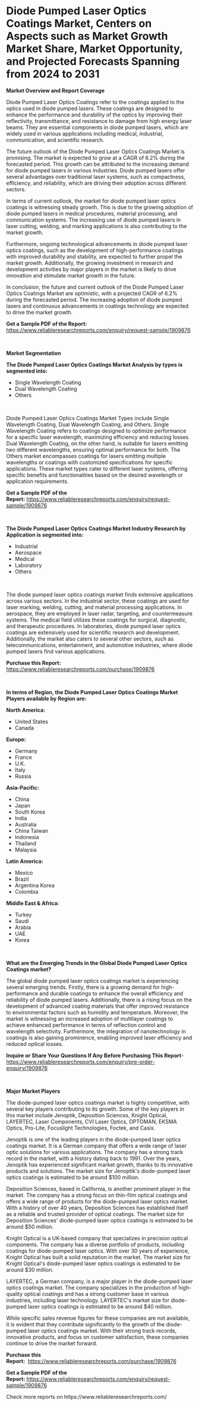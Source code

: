 <p><h1>Diode Pumped Laser Optics Coatings Market, Centers on Aspects such as Market Growth Market Share, Market Opportunity, and Projected Forecasts Spanning from 2024 to 2031</h1></p><p><strong>Market Overview and Report Coverage</strong></p>
<p><p>Diode Pumped Laser Optics Coatings refer to the coatings applied to the optics used in diode pumped lasers. These coatings are designed to enhance the performance and durability of the optics by improving their reflectivity, transmittance, and resistance to damage from high energy laser beams. They are essential components in diode pumped lasers, which are widely used in various applications including medical, industrial, communication, and scientific research.</p><p>The future outlook of the Diode Pumped Laser Optics Coatings Market is promising. The market is expected to grow at a CAGR of 6.2% during the forecasted period. This growth can be attributed to the increasing demand for diode pumped lasers in various industries. Diode pumped lasers offer several advantages over traditional laser systems, such as compactness, efficiency, and reliability, which are driving their adoption across different sectors.</p><p>In terms of current outlook, the market for diode pumped laser optics coatings is witnessing steady growth. This is due to the growing adoption of diode pumped lasers in medical procedures, material processing, and communication systems. The increasing use of diode pumped lasers in laser cutting, welding, and marking applications is also contributing to the market growth.</p><p>Furthermore, ongoing technological advancements in diode pumped laser optics coatings, such as the development of high-performance coatings with improved durability and stability, are expected to further propel the market growth. Additionally, the growing investment in research and development activities by major players in the market is likely to drive innovation and stimulate market growth in the future.</p><p>In conclusion, the future and current outlook of the Diode Pumped Laser Optics Coatings Market are optimistic, with a projected CAGR of 6.2% during the forecasted period. The increasing adoption of diode pumped lasers and continuous advancements in coatings technology are expected to drive the market growth.</p></p>
<p><strong>Get a Sample PDF of the Report:</strong> <a href="https://www.reliableresearchreports.com/enquiry/request-sample/1909876">https://www.reliableresearchreports.com/enquiry/request-sample/1909876</a></p>
<p>&nbsp;</p>
<p><strong>Market Segmentation</strong></p>
<p><strong>The Diode Pumped Laser Optics Coatings Market Analysis by types is segmented into:</strong></p>
<p><ul><li>Single Wavelength Coating</li><li>Dual Wavelength Coating</li><li>Others</li></ul></p>
<p>&nbsp;</p>
<p><p>Diode Pumped Laser Optics Coatings Market Types include Single Wavelength Coating, Dual Wavelength Coating, and Others. Single Wavelength Coating refers to coatings designed to optimize performance for a specific laser wavelength, maximizing efficiency and reducing losses. Dual Wavelength Coating, on the other hand, is suitable for lasers emitting two different wavelengths, ensuring optimal performance for both. The Others market encompasses coatings for lasers emitting multiple wavelengths or coatings with customized specifications for specific applications. These market types cater to different laser systems, offering specific benefits and functionalities based on the desired wavelength or application requirements.</p></p>
<p><strong>Get a Sample PDF of the Report:</strong>&nbsp;<a href="https://www.reliableresearchreports.com/enquiry/request-sample/1909876">https://www.reliableresearchreports.com/enquiry/request-sample/1909876</a></p>
<p>&nbsp;</p>
<p><strong>The Diode Pumped Laser Optics Coatings Market Industry Research by Application is segmented into:</strong></p>
<p><ul><li>Industrial</li><li>Aerospace</li><li>Medical</li><li>Laboratory</li><li>Others</li></ul></p>
<p>&nbsp;</p>
<p><p>The diode pumped laser optics coatings market finds extensive applications across various sectors. In the industrial sector, these coatings are used for laser marking, welding, cutting, and material processing applications. In aerospace, they are employed in laser radar, targeting, and countermeasure systems. The medical field utilizes these coatings for surgical, diagnostic, and therapeutic procedures. In laboratories, diode pumped laser optics coatings are extensively used for scientific research and development. Additionally, the market also caters to several other sectors, such as telecommunications, entertainment, and automotive industries, where diode pumped lasers find various applications.</p></p>
<p><strong>Purchase this Report:</strong>&nbsp; <a href="https://www.reliableresearchreports.com/purchase/1909876">https://www.reliableresearchreports.com/purchase/1909876</a></p>
<p>&nbsp;</p>
<p><strong>In terms of Region, the Diode Pumped Laser Optics Coatings Market Players available by Region are:</strong></p>
<p>
    <p> <strong> North America: </strong>
        <ul>
            <li>United States</li>
            <li>Canada</li>
        </ul>
        </p> 
    <p> <strong> Europe: </strong>
        <ul>
            <li>Germany</li>
            <li>France</li>
            <li>U.K.</li>
            <li>Italy</li>
            <li>Russia</li>
        </ul>
        </p> 
    <p> <strong> Asia-Pacific: </strong>
        <ul>
            <li>China</li>
            <li>Japan</li>
            <li>South Korea</li>
            <li>India</li>
            <li>Australia</li>
            <li>China Taiwan</li>
            <li>Indonesia</li>
            <li>Thailand</li>
            <li>Malaysia</li>
        </ul>
        </p> 
    <p> <strong> Latin America: </strong>
        <ul>
            <li>Mexico</li>
            <li>Brazil</li>
            <li>Argentina Korea</li>
            <li>Colombia</li>
        </ul>
        </p> 
    <p> <strong> Middle East & Africa: </strong>
        <ul>
            <li>Turkey</li>
            <li>Saudi</li>
            <li>Arabia</li>
            <li>UAE</li>
            <li>Korea</li>
        </ul>
    </p>
    </p>
<p>&nbsp;</p>
<p><strong>What are the Emerging Trends in the Global Diode Pumped Laser Optics Coatings market?</strong></p>
<p><p>The global diode pumped laser optics coatings market is experiencing several emerging trends. Firstly, there is a growing demand for high-performance and durable coatings to enhance the overall efficiency and reliability of diode pumped lasers. Additionally, there is a rising focus on the development of advanced coating materials that offer improved resistance to environmental factors such as humidity and temperature. Moreover, the market is witnessing an increased adoption of multilayer coatings to achieve enhanced performance in terms of reflection control and wavelength selectivity. Furthermore, the integration of nanotechnology in coatings is also gaining prominence, enabling improved laser efficiency and reduced optical losses.</p></p>
<p><strong>Inquire or Share Your Questions If Any Before Purchasing This Report</strong>- <a href="https://www.reliableresearchreports.com/enquiry/pre-order-enquiry/1909876">https://www.reliableresearchreports.com/enquiry/pre-order-enquiry/1909876</a></p>
<p>&nbsp;</p>
<p><strong>Major Market Players</strong></p>
<p><p>The diode-pumped laser optics coatings market is highly competitive, with several key players contributing to its growth. Some of the key players in this market include Jenoptik, Deposition Sciences, Knight Optical, LAYERTEC, Laser Components, CVI Laser Optics, OPTOMAN, EKSMA Optics, Pro-Lite, Focuslight Technologies, Foctek, and Casix.</p><p>Jenoptik is one of the leading players in the diode-pumped laser optics coatings market. It is a German company that offers a wide range of laser optic solutions for various applications. The company has a strong track record in the market, with a history dating back to 1991. Over the years, Jenoptik has experienced significant market growth, thanks to its innovative products and solutions. The market size for Jenoptik's diode-pumped laser optics coatings is estimated to be around $100 million.</p><p>Deposition Sciences, based in California, is another prominent player in the market. The company has a strong focus on thin-film optical coatings and offers a wide range of products for the diode-pumped laser optics market. With a history of over 40 years, Deposition Sciences has established itself as a reliable and trusted provider of optical coatings. The market size for Deposition Sciences' diode-pumped laser optics coatings is estimated to be around $50 million.</p><p>Knight Optical is a UK-based company that specializes in precision optical components. The company has a diverse portfolio of products, including coatings for diode-pumped laser optics. With over 30 years of experience, Knight Optical has built a solid reputation in the market. The market size for Knight Optical's diode-pumped laser optics coatings is estimated to be around $30 million.</p><p>LAYERTEC, a German company, is a major player in the diode-pumped laser optics coatings market. The company specializes in the production of high-quality optical coatings and has a strong customer base in various industries, including laser technology. LAYERTEC's market size for diode-pumped laser optics coatings is estimated to be around $40 million.</p><p>While specific sales revenue figures for these companies are not available, it is evident that they contribute significantly to the growth of the diode-pumped laser optics coatings market. With their strong track records, innovative products, and focus on customer satisfaction, these companies continue to drive the market forward.</p></p>
<p><strong>Purchase this Report:</strong>&nbsp;&nbsp;<a href="https://www.reliableresearchreports.com/purchase/1909876">https://www.reliableresearchreports.com/purchase/1909876</a></p>
<p></p>
<p><strong>Get a Sample PDF of the Report:</strong>&nbsp;<a href="https://www.reliableresearchreports.com/enquiry/request-sample/1909876">https://www.reliableresearchreports.com/enquiry/request-sample/1909876</a></p>
<p>Check more reports on https://www.reliableresearchreports.com/</p>